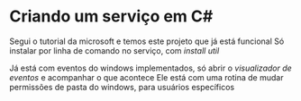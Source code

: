 # Criando um serviço em C#
Segui o tutorial da microsoft e temos este projeto que já está funcional
Só instalar por linha de comando no serviço, com *install util*

Já está com eventos do windows implementados, só abrir o *visualizador de eventos* e acompanhar o que acontece
Ele está com uma rotina de mudar permissões de pasta do windows, para usuários específicos

